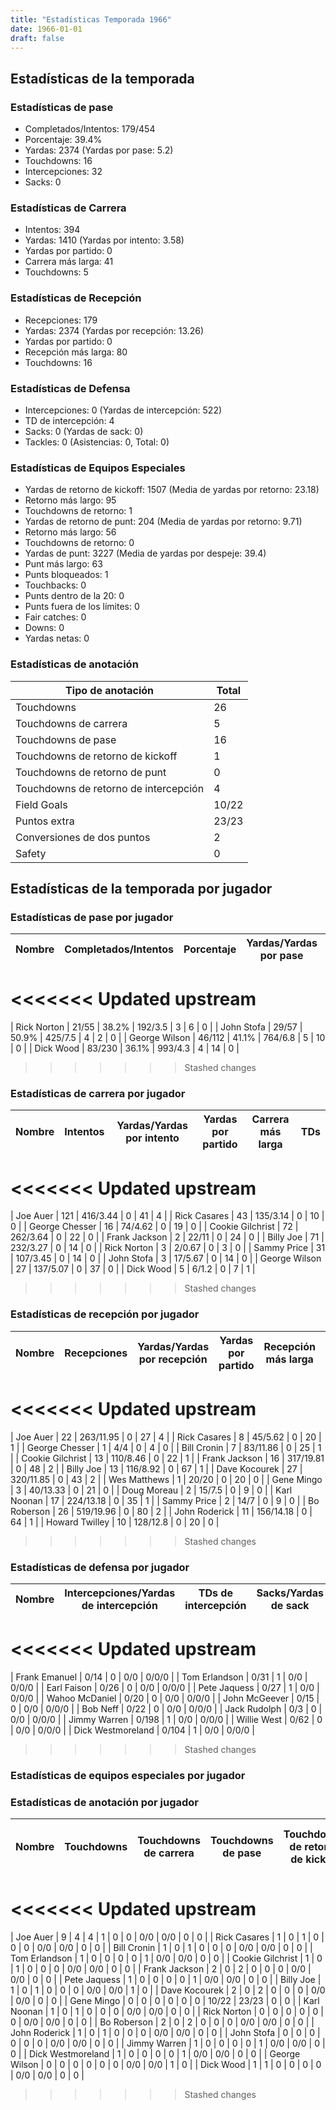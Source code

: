 ```yaml
---
title: "Estadísticas Temporada 1966"
date: 1966-01-01
draft: false
---
```


## Estadísticas de la temporada
### Estadísticas de pase
* Completados/Intentos: 179/454
* Porcentaje: 39.4%
* Yardas: 2374 (Yardas por pase: 5.2)
* Touchdowns: 16
* Intercepciones: 32
* Sacks: 0

### Estadísticas de Carrera
* Intentos: 394
* Yardas: 1410 (Yardas por intento: 3.58)
* Yardas por partido: 0
* Carrera más larga: 41
* Touchdowns: 5

### Estadísticas de Recepción
* Recepciones: 179
* Yardas: 2374 (Yardas por recepción: 13.26)
* Yardas por partido: 0
* Recepción más larga: 80
* Touchdowns: 16

### Estadísticas de Defensa
* Intercepciones: 0 (Yardas de intercepción: 522)
* TD de intercepción: 4
* Sacks: 0 (Yardas de sack: 0)
* Tackles: 0 (Asistencias: 0, Total: 0)

### Estadísticas de Equipos Especiales
* Yardas de retorno de kickoff: 1507 (Media de yardas por retorno: 23.18)
* Retorno más largo: 95
* Touchdowns de retorno: 1
* Yardas de retorno de punt: 204 (Media de yardas por retorno: 9.71)
* Retorno más largo: 56
* Touchdowns de retorno: 0
* Yardas de punt: 3227 (Media de yardas por despeje: 39.4)
* Punt más largo: 63
* Punts bloqueados: 1
* Touchbacks: 0
* Punts dentro de la 20: 0
* Punts fuera de los límites: 0
* Fair catches: 0
* Downs: 0
* Yardas netas: 0

### Estadísticas de anotación
| Tipo de anotación | Total |
|-------------------|-------|
| Touchdowns | 26 |
| Touchdowns de carrera | 5 |
| Touchdowns de pase | 16 |
| Touchdowns de retorno de kickoff | 1 |
| Touchdowns de retorno de punt | 0 |
| Touchdowns de retorno de intercepción | 4 |
| Field Goals | 10/22 |
| Puntos extra | 23/23 |
| Conversiones de dos puntos | 2 |
| Safety | 0 |

## Estadísticas de la temporada por jugador
### Estadísticas de pase por jugador
| Nombre | Completados/Intentos | Porcentaje | Yardas/Yardas por pase | TDs | Intercepciones | Sacks |
|--------|----------------------|------------|------------------------|-----|----------------|-------|
<<<<<<< Updated upstream
=======
| Rick Norton | 21/55 | 38.2% | 192/3.5 | 3 | 6 | 0 |
| John Stofa | 29/57 | 50.9% | 425/7.5 | 4 | 2 | 0 |
| George Wilson | 46/112 | 41.1% | 764/6.8 | 5 | 10 | 0 |
| Dick Wood | 83/230 | 36.1% | 993/4.3 | 4 | 14 | 0 |
>>>>>>> Stashed changes


### Estadísticas de carrera por jugador
| Nombre | Intentos | Yardas/Yardas por intento | Yardas por partido | Carrera más larga | TDs |
|--------|----------|--------------------------|--------------------|-------------------|-----|
<<<<<<< Updated upstream
=======
| Joe Auer | 121 | 416/3.44 | 0 | 41 | 4 |
| Rick Casares | 43 | 135/3.14 | 0 | 10 | 0 |
| George Chesser | 16 | 74/4.62 | 0 | 19 | 0 |
| Cookie Gilchrist | 72 | 262/3.64 | 0 | 22 | 0 |
| Frank Jackson | 2 | 22/11 | 0 | 24 | 0 |
| Billy Joe | 71 | 232/3.27 | 0 | 14 | 0 |
| Rick Norton | 3 | 2/0.67 | 0 | 3 | 0 |
| Sammy Price | 31 | 107/3.45 | 0 | 14 | 0 |
| John Stofa | 3 | 17/5.67 | 0 | 14 | 0 |
| George Wilson | 27 | 137/5.07 | 0 | 37 | 0 |
| Dick Wood | 5 | 6/1.2 | 0 | 7 | 1 |
>>>>>>> Stashed changes


### Estadísticas de recepción por jugador
| Nombre | Recepciones | Yardas/Yardas por recepción | Yardas por partido | Recepción más larga | TDs |
|--------|-------------|----------------------------|--------------------|---------------------|-----|
<<<<<<< Updated upstream
=======
| Joe Auer | 22 | 263/11.95 | 0 | 27 | 4 |
| Rick Casares | 8 | 45/5.62 | 0 | 20 | 1 |
| George Chesser | 1 | 4/4 | 0 | 4 | 0 |
| Bill Cronin | 7 | 83/11.86 | 0 | 25 | 1 |
| Cookie Gilchrist | 13 | 110/8.46 | 0 | 22 | 1 |
| Frank Jackson | 16 | 317/19.81 | 0 | 48 | 2 |
| Billy Joe | 13 | 116/8.92 | 0 | 67 | 1 |
| Dave Kocourek | 27 | 320/11.85 | 0 | 43 | 2 |
| Wes Matthews | 1 | 20/20 | 0 | 20 | 0 |
| Gene Mingo | 3 | 40/13.33 | 0 | 21 | 0 |
| Doug Moreau | 2 | 15/7.5 | 0 | 9 | 0 |
| Karl Noonan | 17 | 224/13.18 | 0 | 35 | 1 |
| Sammy Price | 2 | 14/7 | 0 | 9 | 0 |
| Bo Roberson | 26 | 519/19.96 | 0 | 80 | 2 |
| John Roderick | 11 | 156/14.18 | 0 | 64 | 1 |
| Howard Twilley | 10 | 128/12.8 | 0 | 20 | 0 |
>>>>>>> Stashed changes


### Estadísticas de defensa por jugador
| Nombre | Intercepciones/Yardas de intercepción | TDs de intercepción | Sacks/Yardas de sack | Tackles/Asistencias/Total |
|--------|--------------------------------------|---------------------|-----------------------|--------------------------|
<<<<<<< Updated upstream
=======
| Frank Emanuel | 0/14 | 0 | 0/0 | 0/0/0 |
| Tom Erlandson | 0/31 | 1 | 0/0 | 0/0/0 |
| Earl Faison | 0/26 | 0 | 0/0 | 0/0/0 |
| Pete Jaquess | 0/27 | 1 | 0/0 | 0/0/0 |
| Wahoo McDaniel | 0/20 | 0 | 0/0 | 0/0/0 |
| John McGeever | 0/15 | 0 | 0/0 | 0/0/0 |
| Bob Neff | 0/22 | 0 | 0/0 | 0/0/0 |
| Jack Rudolph | 0/3 | 0 | 0/0 | 0/0/0 |
| Jimmy Warren | 0/198 | 1 | 0/0 | 0/0/0 |
| Willie West | 0/62 | 0 | 0/0 | 0/0/0 |
| Dick Westmoreland | 0/104 | 1 | 0/0 | 0/0/0 |
>>>>>>> Stashed changes


### Estadísticas de equipos especiales por jugador
<!-- Puedes agregar aquí tablas para KickoffReturn, PuntReturn, Punting, Kicking si lo necesitas -->

### Estadísticas de anotación por jugador
| Nombre | Touchdowns | Touchdowns de carrera | Touchdowns de pase | Touchdowns de retorno de kickoff | Touchdowns de retorno de punt | Touchdowns de retorno de intercepción | Field Goals | Puntos extra | Conversiones de dos puntos | Safety |
|--------|------------|----------------|---------------------|----------------------------------|-------------------------------|----------------------------------|------------|--------------|--------------------------|--------|
<<<<<<< Updated upstream
=======
| Joe Auer | 9 | 4 | 4 | 1 | 0 | 0 | 0/0 | 0/0 | 0 | 0 |
| Rick Casares | 1 | 0 | 1 | 0 | 0 | 0 | 0/0 | 0/0 | 0 | 0 |
| Bill Cronin | 1 | 0 | 1 | 0 | 0 | 0 | 0/0 | 0/0 | 0 | 0 |
| Tom Erlandson | 1 | 0 | 0 | 0 | 0 | 1 | 0/0 | 0/0 | 0 | 0 |
| Cookie Gilchrist | 1 | 0 | 1 | 0 | 0 | 0 | 0/0 | 0/0 | 0 | 0 |
| Frank Jackson | 2 | 0 | 2 | 0 | 0 | 0 | 0/0 | 0/0 | 0 | 0 |
| Pete Jaquess | 1 | 0 | 0 | 0 | 0 | 1 | 0/0 | 0/0 | 0 | 0 |
| Billy Joe | 1 | 0 | 1 | 0 | 0 | 0 | 0/0 | 0/0 | 1 | 0 |
| Dave Kocourek | 2 | 0 | 2 | 0 | 0 | 0 | 0/0 | 0/0 | 0 | 0 |
| Gene Mingo | 0 | 0 | 0 | 0 | 0 | 0 | 10/22 | 23/23 | 0 | 0 |
| Karl Noonan | 1 | 0 | 1 | 0 | 0 | 0 | 0/0 | 0/0 | 0 | 0 |
| Rick Norton | 0 | 0 | 0 | 0 | 0 | 0 | 0/0 | 0/0 | 0 | 0 |
| Bo Roberson | 2 | 0 | 2 | 0 | 0 | 0 | 0/0 | 0/0 | 0 | 0 |
| John Roderick | 1 | 0 | 1 | 0 | 0 | 0 | 0/0 | 0/0 | 0 | 0 |
| John Stofa | 0 | 0 | 0 | 0 | 0 | 0 | 0/0 | 0/0 | 0 | 0 |
| Jimmy Warren | 1 | 0 | 0 | 0 | 0 | 1 | 0/0 | 0/0 | 0 | 0 |
| Dick Westmoreland | 1 | 0 | 0 | 0 | 0 | 1 | 0/0 | 0/0 | 0 | 0 |
| George Wilson | 0 | 0 | 0 | 0 | 0 | 0 | 0/0 | 0/0 | 1 | 0 |
| Dick Wood | 1 | 1 | 0 | 0 | 0 | 0 | 0/0 | 0/0 | 0 | 0 |
>>>>>>> Stashed changes
